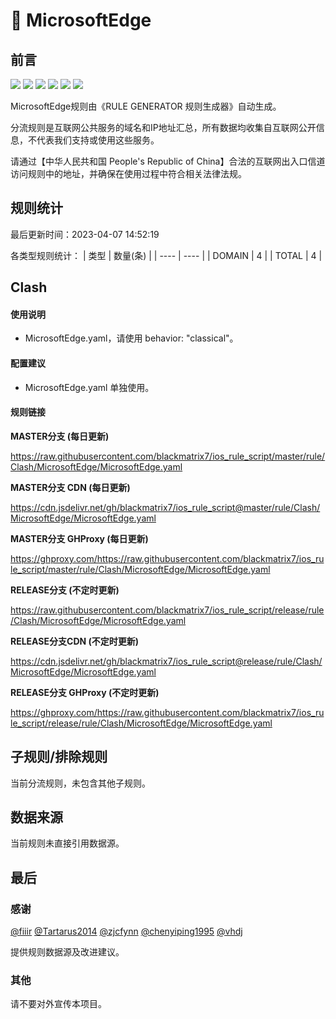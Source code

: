 # 🧸 MicrosoftEdge

## 前言

![](https://shields.io/badge/-移除重复规则-ff69b4) ![](https://shields.io/badge/-DOMAIN与DOMAIN--SUFFIX合并-green) ![](https://shields.io/badge/-DOMAIN--SUFFIX间合并-critical) ![](https://shields.io/badge/-DOMAIN与DOMAIN--KEYWORD合并-9cf) ![](https://shields.io/badge/-DOMAIN--SUFFIX与DOMAIN--KEYWORD合并-blue) ![](https://shields.io/badge/-IP--CIDR(6)合并-blueviolet) 

MicrosoftEdge规则由《RULE GENERATOR 规则生成器》自动生成。

分流规则是互联网公共服务的域名和IP地址汇总，所有数据均收集自互联网公开信息，不代表我们支持或使用这些服务。

请通过【中华人民共和国 People's Republic of China】合法的互联网出入口信道访问规则中的地址，并确保在使用过程中符合相关法律法规。

## 规则统计

最后更新时间：2023-04-07 14:52:19

各类型规则统计：
| 类型 | 数量(条)  | 
| ---- | ----  |
| DOMAIN | 4  | 
| TOTAL | 4  | 


## Clash 

#### 使用说明
- MicrosoftEdge.yaml，请使用 behavior: "classical"。

#### 配置建议
- MicrosoftEdge.yaml 单独使用。

#### 规则链接
**MASTER分支 (每日更新)**

https://raw.githubusercontent.com/blackmatrix7/ios_rule_script/master/rule/Clash/MicrosoftEdge/MicrosoftEdge.yaml

**MASTER分支 CDN (每日更新)**

https://cdn.jsdelivr.net/gh/blackmatrix7/ios_rule_script@master/rule/Clash/MicrosoftEdge/MicrosoftEdge.yaml

**MASTER分支 GHProxy (每日更新)**

https://ghproxy.com/https://raw.githubusercontent.com/blackmatrix7/ios_rule_script/master/rule/Clash/MicrosoftEdge/MicrosoftEdge.yaml

**RELEASE分支 (不定时更新)**

https://raw.githubusercontent.com/blackmatrix7/ios_rule_script/release/rule/Clash/MicrosoftEdge/MicrosoftEdge.yaml

**RELEASE分支CDN (不定时更新)**

https://cdn.jsdelivr.net/gh/blackmatrix7/ios_rule_script@release/rule/Clash/MicrosoftEdge/MicrosoftEdge.yaml

**RELEASE分支 GHProxy (不定时更新)**

https://ghproxy.com/https://raw.githubusercontent.com/blackmatrix7/ios_rule_script/release/rule/Clash/MicrosoftEdge/MicrosoftEdge.yaml

## 子规则/排除规则


当前分流规则，未包含其他子规则。

## 数据来源

当前规则未直接引用数据源。

## 最后

### 感谢

[@fiiir](https://github.com/fiiir) [@Tartarus2014](https://github.com/Tartarus2014) [@zjcfynn](https://github.com/zjcfynn) [@chenyiping1995](https://github.com/chenyiping1995) [@vhdj](https://github.com/vhdj)

提供规则数据源及改进建议。

### 其他

请不要对外宣传本项目。